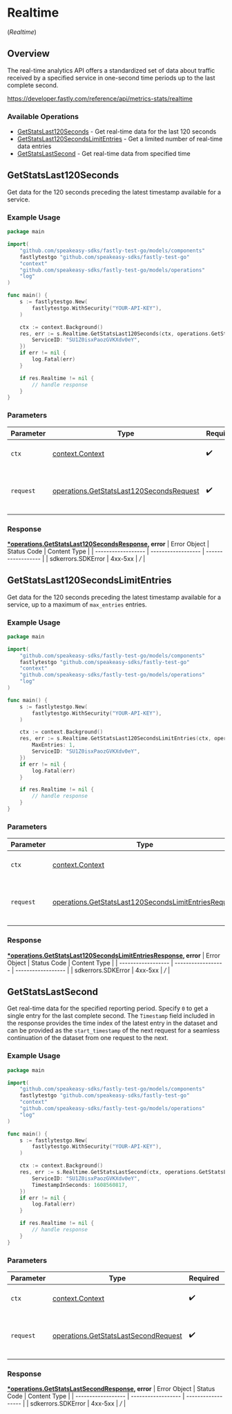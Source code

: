 # Realtime
(*Realtime*)

## Overview

The real-time analytics API offers a standardized set of data about traffic received by a specified service in one-second time periods up to the last complete second.

<https://developer.fastly.com/reference/api/metrics-stats/realtime>
### Available Operations

* [GetStatsLast120Seconds](#getstatslast120seconds) - Get real-time data for the last 120 seconds
* [GetStatsLast120SecondsLimitEntries](#getstatslast120secondslimitentries) - Get a limited number of real-time data entries
* [GetStatsLastSecond](#getstatslastsecond) - Get real-time data from specified time

## GetStatsLast120Seconds

Get data for the 120 seconds preceding the latest timestamp available for a service.

### Example Usage

```go
package main

import(
	"github.com/speakeasy-sdks/fastly-test-go/models/components"
	fastlytestgo "github.com/speakeasy-sdks/fastly-test-go"
	"context"
	"github.com/speakeasy-sdks/fastly-test-go/models/operations"
	"log"
)

func main() {
    s := fastlytestgo.New(
        fastlytestgo.WithSecurity("YOUR-API-KEY"),
    )

    ctx := context.Background()
    res, err := s.Realtime.GetStatsLast120Seconds(ctx, operations.GetStatsLast120SecondsRequest{
        ServiceID: "SU1Z0isxPaozGVKXdv0eY",
    })
    if err != nil {
        log.Fatal(err)
    }

    if res.Realtime != nil {
        // handle response
    }
}
```

### Parameters

| Parameter                                                                                            | Type                                                                                                 | Required                                                                                             | Description                                                                                          |
| ---------------------------------------------------------------------------------------------------- | ---------------------------------------------------------------------------------------------------- | ---------------------------------------------------------------------------------------------------- | ---------------------------------------------------------------------------------------------------- |
| `ctx`                                                                                                | [context.Context](https://pkg.go.dev/context#Context)                                                | :heavy_check_mark:                                                                                   | The context to use for the request.                                                                  |
| `request`                                                                                            | [operations.GetStatsLast120SecondsRequest](../../models/operations/getstatslast120secondsrequest.md) | :heavy_check_mark:                                                                                   | The request object to use for the request.                                                           |


### Response

**[*operations.GetStatsLast120SecondsResponse](../../models/operations/getstatslast120secondsresponse.md), error**
| Error Object       | Status Code        | Content Type       |
| ------------------ | ------------------ | ------------------ |
| sdkerrors.SDKError | 4xx-5xx            | */*                |

## GetStatsLast120SecondsLimitEntries

Get data for the 120 seconds preceding the latest timestamp available for a service, up to a maximum of `max_entries` entries.

### Example Usage

```go
package main

import(
	"github.com/speakeasy-sdks/fastly-test-go/models/components"
	fastlytestgo "github.com/speakeasy-sdks/fastly-test-go"
	"context"
	"github.com/speakeasy-sdks/fastly-test-go/models/operations"
	"log"
)

func main() {
    s := fastlytestgo.New(
        fastlytestgo.WithSecurity("YOUR-API-KEY"),
    )

    ctx := context.Background()
    res, err := s.Realtime.GetStatsLast120SecondsLimitEntries(ctx, operations.GetStatsLast120SecondsLimitEntriesRequest{
        MaxEntries: 1,
        ServiceID: "SU1Z0isxPaozGVKXdv0eY",
    })
    if err != nil {
        log.Fatal(err)
    }

    if res.Realtime != nil {
        // handle response
    }
}
```

### Parameters

| Parameter                                                                                                                    | Type                                                                                                                         | Required                                                                                                                     | Description                                                                                                                  |
| ---------------------------------------------------------------------------------------------------------------------------- | ---------------------------------------------------------------------------------------------------------------------------- | ---------------------------------------------------------------------------------------------------------------------------- | ---------------------------------------------------------------------------------------------------------------------------- |
| `ctx`                                                                                                                        | [context.Context](https://pkg.go.dev/context#Context)                                                                        | :heavy_check_mark:                                                                                                           | The context to use for the request.                                                                                          |
| `request`                                                                                                                    | [operations.GetStatsLast120SecondsLimitEntriesRequest](../../models/operations/getstatslast120secondslimitentriesrequest.md) | :heavy_check_mark:                                                                                                           | The request object to use for the request.                                                                                   |


### Response

**[*operations.GetStatsLast120SecondsLimitEntriesResponse](../../models/operations/getstatslast120secondslimitentriesresponse.md), error**
| Error Object       | Status Code        | Content Type       |
| ------------------ | ------------------ | ------------------ |
| sdkerrors.SDKError | 4xx-5xx            | */*                |

## GetStatsLastSecond

Get real-time data for the specified reporting period. Specify `0` to get a single entry for the last complete second. The `Timestamp` field included in the response provides the time index of the latest entry in the dataset and can be provided as the `start_timestamp` of the next request for a seamless continuation of the dataset from one request to the next.

### Example Usage

```go
package main

import(
	"github.com/speakeasy-sdks/fastly-test-go/models/components"
	fastlytestgo "github.com/speakeasy-sdks/fastly-test-go"
	"context"
	"github.com/speakeasy-sdks/fastly-test-go/models/operations"
	"log"
)

func main() {
    s := fastlytestgo.New(
        fastlytestgo.WithSecurity("YOUR-API-KEY"),
    )

    ctx := context.Background()
    res, err := s.Realtime.GetStatsLastSecond(ctx, operations.GetStatsLastSecondRequest{
        ServiceID: "SU1Z0isxPaozGVKXdv0eY",
        TimestampInSeconds: 1608560817,
    })
    if err != nil {
        log.Fatal(err)
    }

    if res.Realtime != nil {
        // handle response
    }
}
```

### Parameters

| Parameter                                                                                    | Type                                                                                         | Required                                                                                     | Description                                                                                  |
| -------------------------------------------------------------------------------------------- | -------------------------------------------------------------------------------------------- | -------------------------------------------------------------------------------------------- | -------------------------------------------------------------------------------------------- |
| `ctx`                                                                                        | [context.Context](https://pkg.go.dev/context#Context)                                        | :heavy_check_mark:                                                                           | The context to use for the request.                                                          |
| `request`                                                                                    | [operations.GetStatsLastSecondRequest](../../models/operations/getstatslastsecondrequest.md) | :heavy_check_mark:                                                                           | The request object to use for the request.                                                   |


### Response

**[*operations.GetStatsLastSecondResponse](../../models/operations/getstatslastsecondresponse.md), error**
| Error Object       | Status Code        | Content Type       |
| ------------------ | ------------------ | ------------------ |
| sdkerrors.SDKError | 4xx-5xx            | */*                |
